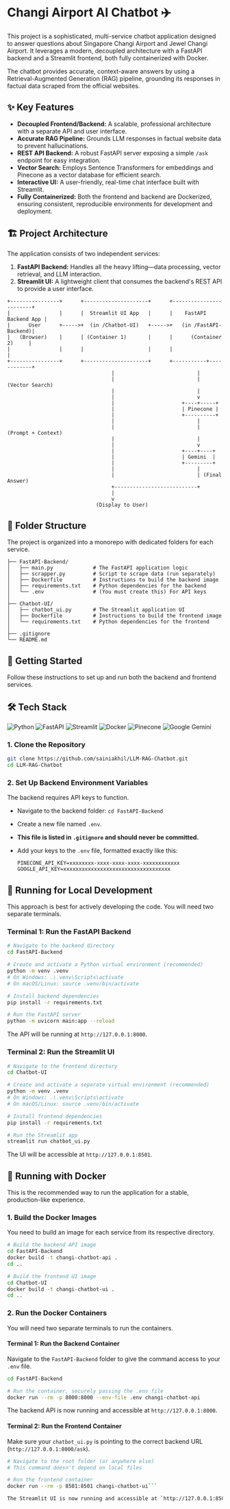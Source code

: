 
# Changi Airport AI Chatbot ✈️

This project is a sophisticated, multi-service chatbot application designed to answer questions about Singapore Changi Airport and Jewel Changi Airport. It leverages a modern, decoupled architecture with a FastAPI backend and a Streamlit frontend, both fully containerized with Docker.

The chatbot provides accurate, context-aware answers by using a Retrieval-Augmented Generation (RAG) pipeline, grounding its responses in factual data scraped from the official websites.

## ✨ Key Features

-   **Decoupled Frontend/Backend:** A scalable, professional architecture with a separate API and user interface.
-   **Accurate RAG Pipeline:** Grounds LLM responses in factual website data to prevent hallucinations.
-   **REST API Backend:** A robust FastAPI server exposing a simple `/ask` endpoint for easy integration.
-   **Vector Search:** Employs Sentence Transformers for embeddings and Pinecone as a vector database for efficient search.
-   **Interactive UI:** A user-friendly, real-time chat interface built with Streamlit.
-   **Fully Containerized:** Both the frontend and backend are Dockerized, ensuring consistent, reproducible environments for development and deployment.

## 🏗️ Project Architecture

The application consists of two independent services:

1.  **FastAPI Backend:** Handles all the heavy lifting—data processing, vector retrieval, and LLM interaction.
2.  **Streamlit UI:** A lightweight client that consumes the backend's REST API to provide a user interface.

```
+----------------+      +---------------------+      +------------------------+
|                |      |  Streamlit UI App   |      |    FastAPI Backend App |
|      User      +----->+  (in /Chatbot-UI)   +----->+   (in /FastAPI-Backend)|
|   (Browser)    |      | (Container 1)       |      |      (Container 2)     |
|                |      |                     |      |                        |
+----------------+      +---------------------+      +-----------+------------+
                                  |                           |
                                  |                           | (Vector Search)
                                  |                           |
                                  |                           v
                                  |                      +----+-----+
                                  |                      | Pinecone |
                                  |                      +----------+
                                  |                           |
                                  |                           | (Prompt + Context)
                                  |                           |
                                  |                           v
                                  |                      +----+----+
                                  |                      | Gemini  |
                                  |                      +---------+
                                  |                           |
                                  |                           | (Final Answer)
                                  +---------------------------+
                                  |
                                  v
                             (Display to User)

```

## 📂 Folder Structure

The project is organized into a monorepo with dedicated folders for each service.

```/
├── FastAPI-Backend/
│   ├── main.py             # The FastAPI application logic
│   ├── scrapper.py         # Script to scrape data (run separately)
│   ├── Dockerfile          # Instructions to build the backend image
│   ├── requirements.txt    # Python dependencies for the backend
│   └── .env                # (You must create this) For API keys
│
├── Chatbot-UI/
│   ├── chatbot_ui.py       # The Streamlit application UI
│   ├── Dockerfile          # Instructions to build the frontend image
│   └── requirements.txt    # Python dependencies for the frontend
│
├── .gitignore
└── README.md
```

## 🚀 Getting Started

Follow these instructions to set up and run both the backend and frontend services.

## 🛠️ Tech Stack

![Python](https://img.shields.io/badge/Python-3.11-3776AB?style=for-the-badge&logo=python)
![FastAPI](https://img.shields.io/badge/FastAPI-0.100.0-009688?style=for-the-badge&logo=fastapi)
![Streamlit](https://img.shields.io/badge/Streamlit-1.20.0-FF4B4B?style=for-the-badge&logo=streamlit)
![Docker](https://img.shields.io/badge/Docker-24.0-2496ED?style=for-the-badge&logo=docker)
![Pinecone](https://img.shields.io/badge/Pinecone-3.0-0077B5?style=for-the-badge&logo=pinecone)
![Google Gemini](https://img.shields.io/badge/Google-Gemini-4285F4?style=for-the-badge&logo=google)

### 1. Clone the Repository

```bash
git clone https://github.com/sainiakhil/LLM-RAG-Chatbot.git
cd LLM-RAG-Chatbot
```

### 2. Set Up Backend Environment Variables

The backend requires API keys to function.

-   Navigate to the backend folder: `cd FastAPI-Backend`
-   Create a new file named `.env`.
-   **This file is listed in `.gitignore` and should never be committed.**
-   Add your keys to the `.env` file, formatted exactly like this:

    ```.env
    PINECONE_API_KEY=xxxxxxxx-xxxx-xxxx-xxxx-xxxxxxxxxxxx
    GOOGLE_API_KEY=xxxxxxxxxxxxxxxxxxxxxxxxxxxxxxxxxxx
    ```

## 🏃 Running for Local Development

This approach is best for actively developing the code. You will need two separate terminals.

### Terminal 1: Run the FastAPI Backend

```bash
# Navigate to the backend directory
cd FastAPI-Backend

# Create and activate a Python virtual environment (recommended)
python -m venv .venv
# On Windows: .\.venv\Scripts\activate
# On macOS/Linux: source .venv/bin/activate

# Install backend dependencies
pip install -r requirements.txt

# Run the FastAPI server
python -m uvicorn main:app --reload
```

The API will be running at `http://127.0.0.1:8000`.

### Terminal 2: Run the Streamlit UI

```bash
# Navigate to the frontend directory
cd Chatbot-UI

# Create and activate a separate virtual environment (recommended)
python -m venv .venv
# On Windows: .\.venv\Scripts\activate
# On macOS/Linux: source .venv/bin/activate

# Install frontend dependencies
pip install -r requirements.txt

# Run the Streamlit app
streamlit run chatbot_ui.py
```

The UI will be accessible at `http://127.0.0.1:8501`.

## 🐳 Running with Docker

This is the recommended way to run the application for a stable, production-like experience.

### 1. Build the Docker Images

You need to build an image for each service from its respective directory.

```bash
# Build the backend API image
cd FastAPI-Backend
docker build -t changi-chatbot-api .
cd ..

# Build the frontend UI image
cd Chatbot-UI
docker build -t changi-chatbot-ui .
cd ..
```

### 2. Run the Docker Containers

You will need two separate terminals to run the containers.

#### Terminal 1: Run the Backend Container

Navigate to the `FastAPI-Backend` folder to give the command access to your `.env` file.

```bash
cd FastAPI-Backend

# Run the container, securely passing the .env file
docker run --rm -p 8000:8000 --env-file .env changi-chatbot-api
```

The backend API is now running and accessible at `http://127.0.0.1:8000`.

#### Terminal 2: Run the Frontend Container

Make sure your `chatbot_ui.py` is pointing to the correct backend URL (`http://127.0.0.1:8000/ask`).

```bash
# Navigate to the root folder (or anywhere else)
# This command doesn't depend on local files

# Run the frontend container
docker run --rm -p 8501:8501 changi-chatbot-ui```

The Streamlit UI is now running and accessible at `http://127.0.0.1:8501`.

```


